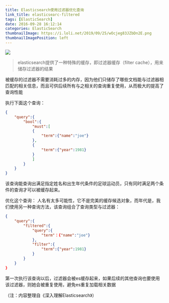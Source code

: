```yaml
---
title: Elasticsearch使用过滤器优化查询
link_title: elasticsearc-filtered
tags: [ElasticSearch]
date: 2016-09-28 16:12:14
categories: ElasticSearch
thumbnailImage: https://i.loli.net/2019/09/25/wOcjeg83JZbDn2E.png
thumbnailImagePosition: left
---
```

<!-- toc -->
<!-- more -->
![](https://i.loli.net/2019/09/25/wOcjeg83JZbDn2E.png)
> elasticsearch提供了一种特殊的缓存，即过滤器缓存（filter cache），用来储存过滤器的结果

被缓存的过滤器不需要消耗过多的内存，因为他们只储存了哪些文档能与过滤器相匹配的相关信息，而且可供后续所有与之相关的查询重复使用，从而极大的提高了查询性能

执行下面这个查询：
```json
{
    "query":{
        "bool":{
            "must":[
            {
                "term":{"name":"joe"}    
            },
            {
                "term":{"year":1981}
            }
            ]
        }
    }
}
```
该查询能查询出满足指定姓名和出生年代条件的足球运动员，只有同时满足两个条件的查询才可以被缓存起来。

优化这个查询：
人名有太多可能性，它不是完美的缓存候选对象，而年代是，我们使用另一种查询方法，该查询组合了查询类型与过滤器：

```json
{
    "query":{
        "filtered":{
            "query":{
                "term"：{"name":"joe"}
            },
            "filter":{
                "term":{"year":1981}
            }
        }
    }
}
```
第一次执行该查询以后，过滤器会被es缓存起来，如果后续的其他查询也要使用该过滤器，则她会被重复使用，避免es重复加载相关数据

（注：内容整理自《深入理解Elasticsearch》）